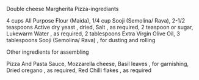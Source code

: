 Double cheese Margherita Pizza-ingrediants

4 cups All Purpose Flour (Maida),
1/4 cup Sooji (Semolina/ Rava),
2-1/2 teaspoons Active dry yeast , dried,
Salt , as required,
2 teaspoon or sugar,
Lukewarm Water , as required,
2 tablespoons Extra Virgin Olive Oil,
3 tablespoons Sooji (Semolina/ Rava) , for dusting and rolling

Other ingredients for assembling

Pizza And Pasta Sauce,
Mozzarella cheese,
Basil leaves , for garnishing,
Dried oregano , as required,
Red Chilli flakes , as required
